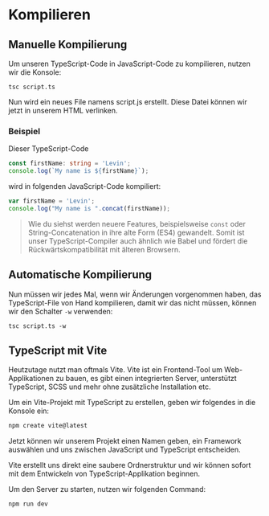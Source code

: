 # Kompilieren

## Manuelle Kompilierung

Um unseren TypeScript-Code in JavaScript-Code zu kompilieren, nutzen wir die Konsole:

```Console
tsc script.ts
```

Nun wird ein neues File namens <path>script.js</path> erstellt. Diese Datei können wir jetzt in unserem HTML verlinken.

### Beispiel

Dieser TypeScript-Code

```Typescript
const firstName: string = 'Levin';
console.log(`My name is ${firstName}`);
```

wird in folgenden JavaScript-Code kompiliert:

```JavaScript
var firstName = 'Levin';
console.log("My name is ".concat(firstName));
```

> Wie du siehst werden neuere Features, beispielsweise `const` oder String-Concatenation in ihre alte Form (ES4) gewandelt. Somit ist unser TypeScript-Compiler auch ähnlich wie Babel und fördert die Rückwärtskompatibilität mit älteren Browsern.

## Automatische Kompilierung

Nun müssen wir jedes Mal, wenn wir Änderungen vorgenommen haben, das TypeScript-File von Hand kompilieren, damit wir das nicht müssen, können wir den Schalter `-w` verwenden:

```Console
tsc script.ts -w
```

## TypeScript mit Vite

Heutzutage nutzt man oftmals Vite. Vite ist ein Frontend-Tool um Web-Applikationen zu bauen, es gibt einen integrierten Server, unterstützt TypeScript, SCSS und mehr ohne zusätzliche Installation etc.

Um ein Vite-Projekt mit TypeScript zu erstellen, geben wir folgendes in die Konsole ein:

```Bash
npm create vite@latest
```

Jetzt können wir unserem Projekt einen Namen geben, ein Framework auswählen und uns zwischen JavaScript und TypeScript entscheiden.

Vite erstellt uns direkt eine saubere Ordnerstruktur und wir können sofort mit dem Entwickeln von TypeScript-Applikation beginnen.

Um den Server zu starten, nutzen wir folgenden Command:

```Bash
npm run dev
```
